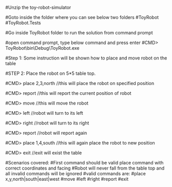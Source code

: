 ﻿#Unzip the toy-robot-simulator

#Goto inside the folder where you can see below two folders
  #ToyRobot
  #ToyRobot.Tests

#Go inside ToyRobot folder to run the solution from command prompt

#open command prompt, type below command and press enter
#CMD> ToyRobot\bin\Debug\ToyRobot.exe

#Step 1: Some instruction will be shown how to place and move robot on the table

#STEP 2: Place the robot on 5*5 table top.

#CMD> place 2,3,north     //this will place the robot on specified position

#CMD> report              //this will report the current position of robot

#CMD> move                //this will move the robot 

#CMD> left                //robot will turn to its left

#CMD> right               //robot will turn to its right

#CMD> report              //robot will report again

#CMD> place 1,4,south     //this will again place the robot to new position

#CMD> exit                //exit will exist the table


#Scenarios covered:
#First command should be valid place command with correct coordinates and facing
#Robot will never fall from the table top and all invalid commands will be ignored
#valid commands are:
  #place x,y,north|south|east|west
  #move
  #left
  #right
  #report
  #exit





